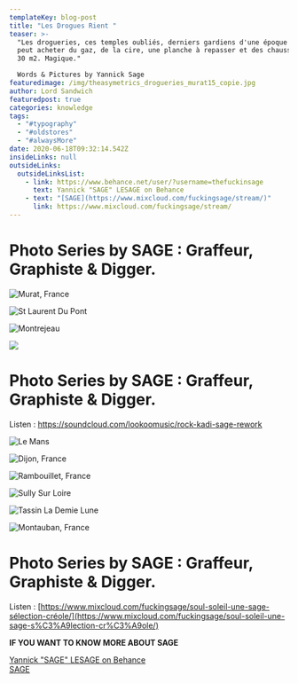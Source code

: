 ```yaml
---
templateKey: blog-post
title: "Les Drogues Rient "
teaser: >-
  "Les drogueries, ces temples oubliés, derniers gardiens d'une époque où l'on
  peut acheter du gaz, de la cire, une planche à repasser et des chaussures dans
  30 m2. Magique." 

  Words & Pictures by Yannick Sage
featuredimage: /img/theasymetrics_drogueries_murat15_copie.jpg
author: Lord Sandwich
featuredpost: true
categories: knowledge
tags:
  - "#typography"
  - "#oldstores"
  - "#alwaysMore"
date: 2020-06-18T09:32:14.542Z
insideLinks: null
outsideLinks:
  outsideLinksList:
    - link: https://www.behance.net/user/?username=thefuckinsage
      text: Yannick "SAGE" LESAGE on Behance
    - text: "[SAGE](https://www.mixcloud.com/fuckingsage/stream/)"
      link: https://www.mixcloud.com/fuckingsage/stream/
---
```

# Photo Series by SAGE : Graffeur, Graphiste & Digger.

![Murat, France](/img/theasymetrics_drogueries_murat15_copie.jpg "Photo by Yannick Sage")

![St Laurent Du Pont](/img/theasymetrics_stlaurentdupont_droguerie_copie.png "Photo by Yannick Sage")

![Montrejeau](/img/theasymetrics_montrejeau_droguerie.png "Photo by Yannick Sage")

![](/img/droguerie_ruedelancry_theasymetrics_copie.png)



# Photo Series by SAGE : Graffeur, Graphiste & Digger.

Listen : <https://soundcloud.com/lookoomusic/rock-kadi-sage-rework>

![Le Mans](/img/theasymetrics_droguerie_lemans72_copie.png "Photo by Yannick Lesage")

![Dijon, France](/img/dijon-21-copie.png "Photo by Yannick Sage")

![Rambouillet, France](/img/theasymetrics_droguerie_rambouillet_copie.png "photo by Yannick Sage")

![Sully Sur Loire ](/img/theasymetrics_droguerie_sullysurlooire72_copie.png "Photo By Yannick Sage")

![Tassin La Demie Lune](/img/theasymetrics_drogueries_tassinlademielune_copie.png "Photo by Yannick Sage")

![Montauban, France](/img/theasymetrics_droguerie_montauban_copie.png "Photo by Yannick Sage")



# Photo Series by SAGE : Graffeur, Graphiste & Digger.



Listen : [https://www.mixcloud.com/fuckingsage/soul-soleil-une-sage-sélection-créole/](https://www.mixcloud.com/fuckingsage/soul-soleil-une-sage-s%C3%A9lection-cr%C3%A9ole/)



 **IF YOU WANT TO KNOW MORE ABOUT SAGE**

[Yannick "SAGE" LESAGE on Behance](https://www.behance.net/user/?username=thefuckinsage)\
[SAGE](https://www.mixcloud.com/fuckingsage/stream/)